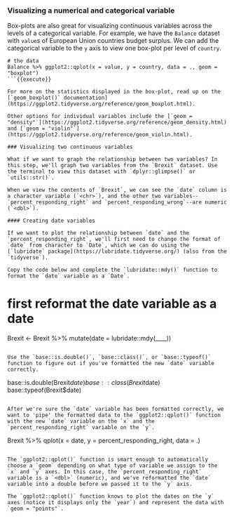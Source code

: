 ### Visualizing a numerical and categorical variable

Box-plots are also great for visualizing continuous variables across the levels of a categorical variable. For example, we have the `Balance` dataset with `value`s of European Union countries budget surplus. We can add the categorical variable to the `y` axis to view one box-plot per level of `country`.

```
# the data
Balance %>% ggplot2::qplot(x = value, y = country, data = ., geom = "boxplot") 
```{{execute}}

For more on the statistics displayed in the box-plot, read up on the [`geom_boxplot()` documentation](https://ggplot2.tidyverse.org/reference/geom_boxplot.html). 

Other options for individual variables include the [`geom = "density"`](https://ggplot2.tidyverse.org/reference/geom_density.html) and [`geom = "violin"`](https://ggplot2.tidyverse.org/reference/geom_violin.html).

### Visualizing two continuous variables

What if we want to graph the relationship between two variables? In this step, we'll graph two variables from the `Brexit` dataset. Use the terminal to view this dataset with `dplyr::glimpse()` or `utils::str()`.

When we view the contents of `Brexit`, we can see the `date` column is a character variable (`<chr>`), and the other two variables--`percent_responding_right` and `percent_responding_wrong`--are numeric (`<dbl>`). 

#### Creating date variables

If we want to plot the relationship between `date` and the `percent_responding_right`, we'll first need to change the format of `date` from character to `Date`, which we can do using the [`lubridate` package](https://lubridate.tidyverse.org/) (also from the `tidyverse`). 

Copy the code below and complete the `lubridate::mdy()` function to format the `date` variable as a `Date`. 

```
# first reformat the date variable as a date
Brexit <- Brexit %>% mutate(date = lubridate::mdy(____))
```

Use the `base::is.double()`, `base::class()`, or `base::typeof()` function to figure out if you've formatted the new `date` variable correctly.

```
base::is.double(Brexit$date)
base::class(Brexit$date)
base::typeof(Brexit$date)
```{{execute}}

After we're sure the `date` variable has been formatted correctly, we want to 'pipe' the formatted data to the `ggplot2::qplot()` function with the new `date` variable on the `x` and the `percent_responding_right` variable on the `y`.

```
Brexit %>% qplot(x = date, y = percent_responding_right, data = .)
```{{execute}}

The `ggplot2::qplot()` function is smart enough to automatically choose a `geom` depending on what type of variable we assign to the `x` and `y` axes. In this case, the `percent_responding_right` variable is a `<dbl>` (numeric), and we've reformatted the `date` variable into a double before we passed it to the `y` axis.

The `ggplot2::qplot()` function knows to plot the dates on the `y` axes (notice it displays only the `year`) and represent the data with `geom = "points"`.
